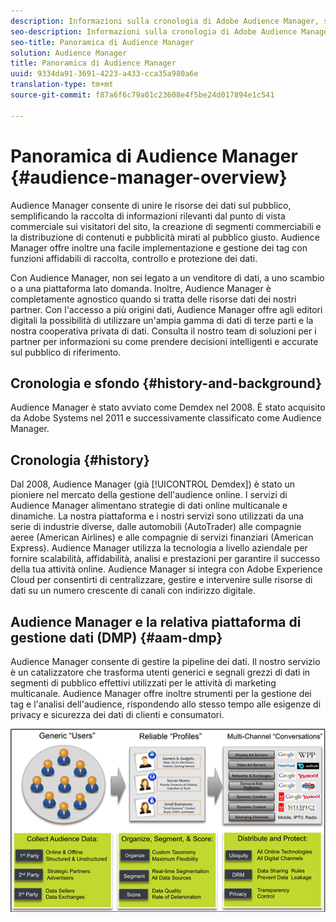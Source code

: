 ```yaml
---
description: Informazioni sulla cronologia di Adobe Audience Manager, sui tipi di dati raccolti, sulla segmentazione, sui rapporti e altro ancora.
seo-description: Informazioni sulla cronologia di Adobe Audience Manager, sui tipi di dati raccolti, sulla segmentazione, sui rapporti e altro ancora.
seo-title: Panoramica di Audience Manager
solution: Audience Manager
title: Panoramica di Audience Manager
uuid: 9334da91-3691-4223-a433-cca35a980a6e
translation-type: tm+mt
source-git-commit: f87a6f6c79a01c23608e4f5be24d017894e1c541

---
```



# Panoramica di Audience Manager {#audience-manager-overview}

Audience Manager consente di unire le risorse dei dati sul pubblico, semplificando la raccolta di informazioni rilevanti dal punto di vista commerciale sui visitatori del sito, la creazione di segmenti commerciabili e la distribuzione di contenuti e pubblicità mirati al pubblico giusto. Audience Manager offre inoltre una facile implementazione e gestione dei tag con funzioni affidabili di raccolta, controllo e protezione dei dati.

Con Audience Manager, non sei legato a un venditore di dati, a uno scambio o a una piattaforma lato domanda. Inoltre, Audience Manager è completamente agnostico quando si tratta delle risorse dati dei nostri partner. Con l'accesso a più origini dati, Audience Manager offre agli editori digitali la possibilità di utilizzare un'ampia gamma di dati di terze parti e la nostra cooperativa privata di dati. Consulta il nostro team di soluzioni per i partner per informazioni su come prendere decisioni intelligenti e accurate sul pubblico di riferimento.

## Cronologia e sfondo {#history-and-background}

Audience Manager è stato avviato come Demdex nel 2008. È stato acquisito da Adobe Systems nel 2011 e successivamente classificato come Audience Manager.

<!-- 

c_history_and_background.xml

 -->

## Cronologia {#history}

Dal 2008, Audience Manager (già [!UICONTROL Demdex]) è stato un pioniere nel mercato della gestione dell'audience online. I servizi di Audience Manager alimentano strategie di dati online multicanale e dinamiche. La nostra piattaforma e i nostri servizi sono utilizzati da una serie di industrie diverse, dalle automobili (AutoTrader) alle compagnie aeree (American Airlines) e alle compagnie di servizi finanziari (American Express). Audience Manager utilizza la tecnologia a livello aziendale per fornire scalabilità, affidabilità, analisi e prestazioni per garantire il successo della tua attività online. Audience Manager si integra con Adobe Experience Cloud per consentirti di centralizzare, gestire e intervenire sulle risorse di dati su un numero crescente di canali con indirizzo digitale.

## Audience Manager e la relativa piattaforma di gestione dati (DMP) {#aam-dmp}

Audience Manager consente di gestire la pipeline dei dati. Il nostro servizio è un catalizzatore che trasforma utenti generici e segnali grezzi di dati in segmenti di pubblico effettivi utilizzati per le attività di marketing multicanale. Audience Manager offre inoltre strumenti per la gestione dei tag e l'analisi dell'audience, rispondendo allo stesso tempo alle esigenze di privacy e sicurezza dei dati di clienti e consumatori.

![](assets/am_overview_80.png)

